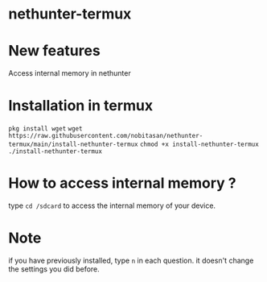 # nethunter-termux

# New features
Access internal memory in nethunter

# Installation in termux
```pkg install wget```
```wget https://raw.githubusercontent.com/nobitasan/nethunter-termux/main/install-nethunter-termux```
```chmod +x install-nethunter-termux```
```./install-nethunter-termux```

# How to access internal memory ?
type ```cd /sdcard``` to access the internal memory of your device.

# Note
if you have previously installed, type ```n``` in each question. it doesn't change the settings you did before.
